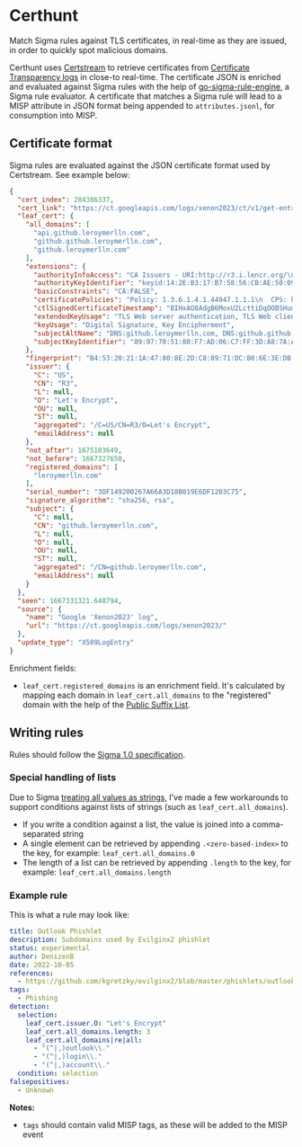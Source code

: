 # Certhunt

Match Sigma rules against TLS certificates, in real-time as they are issued, in order to quickly spot malicious domains.

Certhunt uses [Certstream](https://certstream.calidog.io) to retrieve certificates from [Certificate Transparency logs](https://certificate.transparency.dev/) in close-to real-time. The certificate JSON is enriched and evaluated against Sigma rules with the help of [go-sigma-rule-engine](https://github.com/markuskont/go-sigma-rule-engine), a Sigma rule evaluator. A certificate that matches a Sigma rule will lead to a MISP attribute in JSON format being appended to `attributes.jsonl`, for consumption into MISP.

## Certificate format

Sigma rules are evaluated against the JSON certificate format used by Certstream. See example below:

```json
{
  "cert_index": 284386337,
  "cert_link": "https://ct.googleapis.com/logs/xenon2023/ct/v1/get-entries?start=284386337&end=284386337",
  "leaf_cert": {
    "all_domains": [
      "api.github.leroymerlln.com",
      "github.github.leroymerlln.com",
      "github.leroymerlln.com"
    ],
    "extensions": {
      "authorityInfoAccess": "CA Issuers - URI:http://r3.i.lencr.org/\nOCSP - URI:http://r3.o.lencr.org\n",
      "authorityKeyIdentifier": "keyid:14:2E:B3:17:B7:58:56:CB:AE:50:09:40:E6:1F:AF:9D:8B:14:C2:C6\n",
      "basicConstraints": "CA:FALSE",
      "certificatePolicies": "Policy: 1.3.6.1.4.1.44947.1.1.1\n  CPS: http://cps.letsencrypt.org",
      "ctlSignedCertificateTimestamp": "BIHxAO8AdgB6MoxU2LcttiDqOOBSHumEFnAyE4VNO9IrwTpXo1LrUgAAAYQ0r9meAAAEAwBHMEUCIHqCZ0tKIq3wZg6qdJPgsqAyH91tBp-ieeutblDdsz1bAiEApj-YyRJxwTBmjXvwQquXEYm53YcG6s-jFRcHVc9sxwsAdQCt9776fP8QyIudPZwePhhqtGcpXc-xDCTKhYY069yCigAAAYQ0r9m4AAAEAwBGMEQCIB0TDPf7UMbvrwDm3ERTuNyWws7sjkmJjuafEdKOdlNFAiAc6LufRLlM24E7gL-l5F1gHPn1KpLiu53XkjRu6RDOgQ==",
      "extendedKeyUsage": "TLS Web server authentication, TLS Web client authentication",
      "keyUsage": "Digital Signature, Key Encipherment",
      "subjectAltName": "DNS:github.leroymerlln.com, DNS:github.github.leroymerlln.com, DNS:api.github.leroymerlln.com",
      "subjectKeyIdentifier": "89:97:70:51:80:F7:AD:06:C7:FF:3D:A8:7A:A9:12:B1:65:46:CE:2B"
    },
    "fingerprint": "B4:53:20:21:1A:47:80:8E:2D:C8:89:71:DC:B0:6E:3E:DB:D2:14:D7",
    "issuer": {
      "C": "US",
      "CN": "R3",
      "L": null,
      "O": "Let's Encrypt",
      "OU": null,
      "ST": null,
      "aggregated": "/C=US/CN=R3/O=Let's Encrypt",
      "emailAddress": null
    },
    "not_after": 1675103649,
    "not_before": 1667327650,
    "registered_domains": [
      "leroymerlln.com"
    ],
    "serial_number": "3DF149200267A66A3D18B019E6DF1203C75",
    "signature_algorithm": "sha256, rsa",
    "subject": {
      "C": null,
      "CN": "github.leroymerlln.com",
      "L": null,
      "O": null,
      "OU": null,
      "ST": null,
      "aggregated": "/CN=github.leroymerlln.com",
      "emailAddress": null
    }
  },
  "seen": 1667331321.648794,
  "source": {
    "name": "Google 'Xenon2023' log",
    "url": "https://ct.googleapis.com/logs/xenon2023/"
  },
  "update_type": "X509LogEntry"
}
```

Enrichment fields:

* `leaf_cert.registered_domains` is an enrichment field. It's calculated by mapping each domain in `leaf_cert.all_domains` to the "registered" domain with the help of the [Public Suffix List](https://publicsuffix.org/).

## Writing rules

Rules should follow the [Sigma 1.0 specification](https://github.com/SigmaHQ/sigma-specification/blob/3d7aa6365eb061b75285dd9efc6c08c20b8fecd6/Sigma_1_0_1.md).

### Special handling of lists

Due to Sigma [treating all values as strings](https://github.com/SigmaHQ/sigma-specification/blob/3d7aa6365eb061b75285dd9efc6c08c20b8fecd6/Sigma_1_0_1.md#general), I've made a few workarounds to support conditions against lists of strings (such as `leaf_cert.all_domains`).

* If you write a condition against a list, the value is joined into a comma-separated string
* A single element can be retrieved by appending `.<zero-based-index>` to the key, for example: `leaf_cert.all_domains.0`
* The length of a list can be retrieved by appending `.length` to the key, for example: `leaf_cert.all_domains.length`

### Example rule

This is what a rule may look like:

```yaml
title: Outlook Phishlet
description: Subdomains used by Evilginx2 phishlet
status: experimental
author: DenizenB
date: 2022-10-05
references:
  - https://github.com/kgretzky/evilginx2/blob/master/phishlets/outlook.yaml
tags:
  - Phishing
detection:
  selection:
    leaf_cert.issuer.O: "Let's Encrypt"
    leaf_cert.all_domains.length: 3
    leaf_cert.all_domains|re|all:
      - "(^|,)outlook\\."
      - "(^|,)login\\."
      - "(^|,)account\\."
  condition: selection
falsepositives:
  - Unknown
```

**Notes:**

* `tags` should contain valid MISP tags, as these will be added to the MISP event
